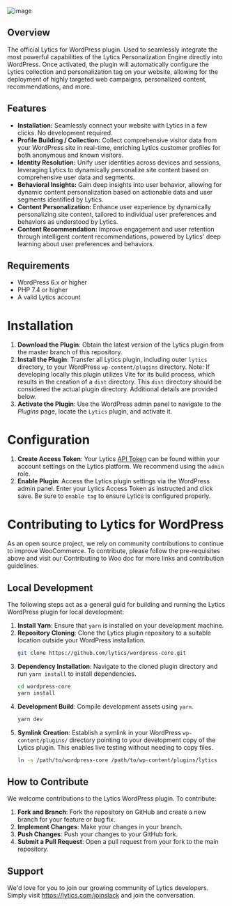 ![image](https://github.com/lytics/wordpress-core/assets/2042008/eea842dc-c763-4878-b8b8-56140a6c54ce)

## Overview
The official Lytics for WordPress plugin. Used to seamlessly integrate the most powerful capabilities of the Lytics Personalization Engine directly into WordPress. Once activated, the plugin will automatically configure the Lytics collection and personalization tag on your website, allowing for the deployment of highly targeted web campaigns, personalized content, recommendations, and more.

## Features
- **Installation:** Seamlessly connect your website with Lytics in a few clicks. No development required.
- **Profile Building / Collection:** Collect comprehensive visitor data from your WordPress site in real-time, enriching Lytics customer profiles for both anonymous and known visitors.
- **Identity Resolution:** Unify user identities across devices and sessions, leveraging Lytics to dynamically personalize site content based on comprehensive user data and segments.
- **Behavioral Insights:** Gain deep insights into user behavior, allowing for dynamic content personalization based on actionable data and user segments identified by Lytics.
- **Content Personalization:** Enhance user experience by dynamically personalizing site content, tailored to individual user preferences and behaviors as understood by Lytics.
- **Content Recommendation:** Improve engagement and user retention through intelligent content recommendations, powered by Lytics' deep learning about user preferences and behaviors.

## Requirements
- WordPress 6.x or higher
- PHP 7.4 or higher
- A valid Lytics account

# Installation
1. **Download the Plugin**: Obtain the latest version of the Lytics plugin from the master branch of this repository.
2. **Install the Plugin**: Transfer all Lytics plugin, including outer `lytics` directory, to your WordPress  `wp-content/plugins` directory. Note: If developing locally this plugin utilizes Vite for its build process, which results in the creation of a `dist` directory. This `dist` directory should be considered the actual plugin directory. Additional details are provided below.
3. **Activate the Plugin**: Use the WordPress admin panel to navigate to the *Plugins* page, locate the `Lytics` plugin, and activate it.

# Configuration
1. **Create Access Token**: Your Lytics [API Token](https://docs.lytics.com/docs/access-tokens#deleting-an-existing-api-token) can be found within your account settings on the Lytics platform. We recommend using the `admin` role.
2. **Enable Plugin**: Access the Lytics plugin settings via the WordPress admin panel. Enter your Lytics Access Token as instructed and click save. Be sure to `enable tag` to ensure Lytics is configured properly.

# Contributing to Lytics for WordPress
As an open source project, we rely on community contributions to continue to improve WooCommerce. To contribute, please follow the pre-requisites above and visit our Contributing to Woo doc for more links and contribution guidelines.

## Local Development
The following steps act as a general guid for building and running the Lytics WordPress plugin for local development:

1. **Install Yarn**: Ensure that `yarn` is installed on your development machine.
2. **Repository Cloning**: Clone the Lytics plugin repository to a suitable location outside your WordPress installation.
    ```sh
    git clone https://github.com/lytics/wordpress-core.git
    ```
3. **Dependency Installation**: Navigate to the cloned plugin directory and run `yarn install` to install dependencies.
    ```sh
    cd wordpress-core
    yarn install
    ```
4. **Development Build**: Compile development assets using `yarn`.
    ```sh
    yarn dev
    ```
5. **Symlink Creation**: Establish a symlink in your WordPress `wp-content/plugins/` directory pointing to your development copy of the Lytics plugin. This enables live testing without needing to copy files.
    ```sh
    ln -s /path/to/wordpress-core /path/to/wp-content/plugins/lytics
    ```

## How to Contribute
We welcome contributions to the Lytics WordPress plugin. To contribute:

1. **Fork and Branch**: Fork the repository on GitHub and create a new branch for your feature or bug fix.
2. **Implement Changes**: Make your changes in your branch.
3. **Push Changes**: Push your changes to your GitHub fork.
4. **Submit a Pull Request**: Open a pull request from your fork to the main repository.

## Support
We'd love for you to join our growing community of Lytics developers. Simply visit https://lytics.com/joinslack and join the conversation. 
